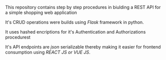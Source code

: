 This repository contains step by step procedures in biulding a REST API for a simple shopping web application

It's CRUD operations were builds using *Flask* framework in python.


It uses hashed encriptions for it's Authentication and Authorizations procedurest

It's API endpoints are *json* serializable thereby making it easier for frontend consumption using *REACT JS or VUE JS*.
